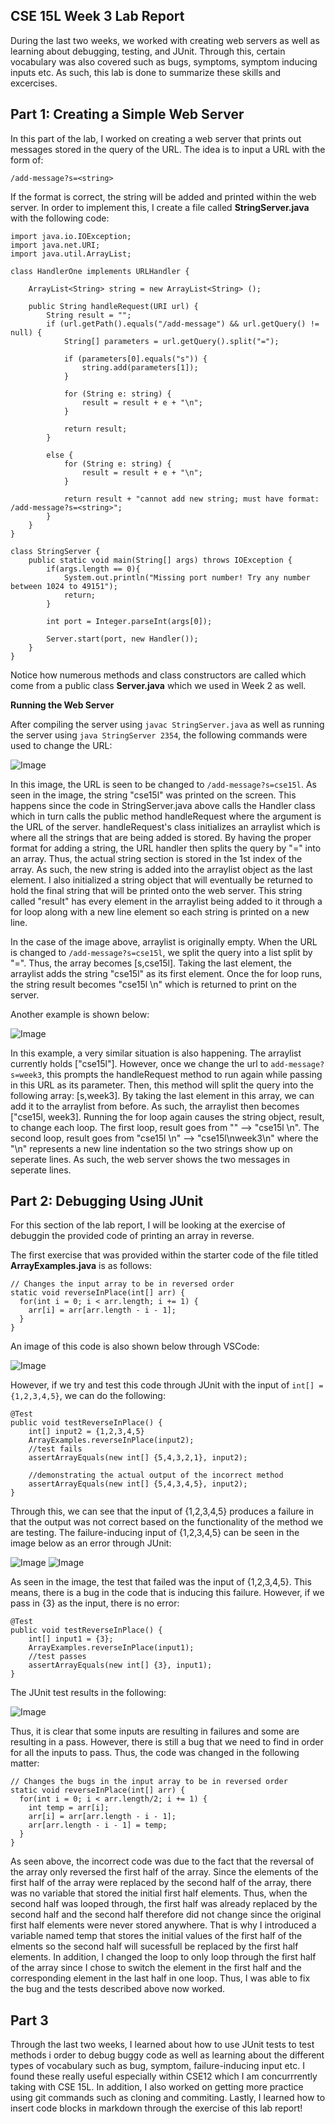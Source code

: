 CSE 15L Week 3 Lab Report
---

During the last two weeks, we worked with creating web servers as well as learning about debugging, testing, and JUnit. Through this, certain vocabulary was also covered such as bugs, symptoms, symptom inducing inputs etc. As such, this lab is done to summarize these skills and excercises. 

Part 1: Creating a Simple Web Server
---

In this part of the lab, I worked on creating a web server that prints out messages stored in the query of the URL. The idea is to input a URL with the form of:

`/add-message?s=<string>`

If the format is correct, the string will be added and printed within the web server. In order to implement this, I create a file called **StringServer.java** with the following code:

```
import java.io.IOException;
import java.net.URI;
import java.util.ArrayList;

class HandlerOne implements URLHandler {

    ArrayList<String> string = new ArrayList<String> ();

    public String handleRequest(URI url) {
        String result = "";
        if (url.getPath().equals("/add-message") && url.getQuery() != null) {
            String[] parameters = url.getQuery().split("=");

            if (parameters[0].equals("s")) {
                string.add(parameters[1]);
            }

            for (String e: string) {
                result = result + e + "\n";
            }

            return result;
        }

        else {
            for (String e: string) {
                result = result + e + "\n";
            }

            return result + "cannot add new string; must have format: /add-message?s=<string>";
        }
    }
}

class StringServer {
    public static void main(String[] args) throws IOException {
        if(args.length == 0){
            System.out.println("Missing port number! Try any number between 1024 to 49151");
            return;
        }

        int port = Integer.parseInt(args[0]);

        Server.start(port, new Handler());
    }
}
```

Notice how numerous methods and class constructors are called which come from a public class **Server.java** which we used in Week 2 as well. 

**Running the Web Server**

After compiling the server using `javac StringServer.java` as well as running the server using `java StringServer 2354`, the following commands were used to change the URL:

![Image](add1.png)

In this image, the URL is seen to be changed to `/add-message?s=cse15l`. As seen in the image, the string "cse15l" was printed on the screen. This happens since the code in StringServer.java above calls the Handler class which in turn calls the public method handleRequest where the argument is the URL of the server. handleRequest's class initializes an arraylist which is where all the strings that are being added is stored. By having the proper format for adding a string, the URL handler then splits the query by "=" into an array. Thus, the actual string section is stored in the 1st index of the array. As such, the new string is added into the arraylist object as the last element. I also initialized a string object that will eventually be returned to hold the final string that will be printed onto the web server. This string called "result" has every element in the arraylist being added to it through a for loop along with a new line element so each string is printed on a new line.

In the case of the image above, arraylist is originally empty. When the URL is changed to `/add-message?s=cse15l`, we split the query into a list split by "=". Thus, the array becomes [s,cse15l]. Taking the last element, the arraylist adds the string "cse15l" as its first element. Once the for loop runs, the string result becomes "cse15l \n" which is returned to print on the server.

Another example is shown below:

![Image](add2.png)

In this example, a very similar situation is also happening. The arraylist currently holds ["cse15l"]. However, once we change the url to `add-message?s=week3`, this prompts the handleRequest method to run again while passing in this URL as its parameter. Then, this method will split the query into the following array: [s,week3]. By taking the last element in this array, we can add it to the arraylist from before. As such, the arraylist then becomes ["cse15l, week3]. Running the for loop again causes the string object, result, to change each loop. The first loop, result goes from "" --> "cse15l \n". The second loop, result goes from "cse15l \n" --> "cse15l\nweek3\n" where the "\n" represents a new line indentation so the two strings show up on seperate lines. As such, the web server shows the two messages in seperate lines. 

Part 2: Debugging Using JUnit
---

For this section of the lab report, I will be looking at the exercise of debuggin the provided code of printing an array in reverse.

The first exercise that was provided within the starter code of the file titled **ArrayExamples.java** is as follows:

```
// Changes the input array to be in reversed order
static void reverseInPlace(int[] arr) {
  for(int i = 0; i < arr.length; i += 1) {
    arr[i] = arr[arr.length - i - 1];
  }
}
```

An image of this code is also shown below through VSCode:

![Image](incorrectCode.png)

However, if we try and test this code through JUnit with the input of `int[] = {1,2,3,4,5}`, we can do the following:

```
@Test
public void testReverseInPlace() {   
    int[] input2 = {1,2,3,4,5}
    ArrayExamples.reverseInPlace(input2);
    //test fails
    assertArrayEquals(new int[] {5,4,3,2,1}, input2);
    
    //demonstrating the actual output of the incorrect method
    assertArrayEquals(new int[] {5,4,3,4,5}, input2);
}
```

Through this, we can see that the input of {1,2,3,4,5} produces a failure in that the output was not correct based on the functionality of the method we are testing. The failure-inducing input of {1,2,3,4,5} can be seen in the image below as an error through JUnit:

![Image](error.png) 
![Image](failure.png)

As seen in the image, the test that failed was the input of {1,2,3,4,5}. This means, there is a bug in the code that is inducing this failure. However, if we pass in {3} as the input, there is no error:

```
@Test
public void testReverseInPlace() {
    int[] input1 = {3};
    ArrayExamples.reverseInPlace(input1);
    //test passes
    assertArrayEquals(new int[] {3}, input1);
}
```

The JUnit test results in the following:

![Image](pass.png)

Thus, it is clear that some inputs are resulting in failures and some are resulting in a pass. However, there is still a bug that we need to find in order for all the inputs to pass. Thus, the code was changed in the following matter:

```
// Changes the bugs in the input array to be in reversed order
static void reverseInPlace(int[] arr) {
  for(int i = 0; i < arr.length/2; i += 1) {
    int temp = arr[i];
    arr[i] = arr[arr.length - i - 1];
    arr[arr.length - i - 1] = temp;
  }
}
```

As seen above, the incorrect code was due to the fact that the reversal of the array only reversed the first half of the array. Since the elements of the first half of the array were replaced by the second half of the array, there was no variable that stored the initial first half elements. Thus, when the second half was looped through, the first half was already replaced by the second half and the second half therefore did not change since the original first half elements were never stored anywhere. That is why I introduced a variable named temp that stores the initial values of the first half of the elments so the second half will sucessfull be replaced by the first half elements. In addition, I changed the loop to only loop through the first half of the array since I chose to switch the element in the first half and the corresponding element in the last half in one loop. Thus, I was able to fix the bug and the tests described above now worked. 

Part 3
---

Through the last two weeks, I learned about how to use JUnit tests to test methods i order to debug buggy code as well as learning about the different types of vocabulary such as bug, symptom, failure-inducing input etc. I found these really useful especially within CSE12 which I am concurrrently taking with CSE 15L. In addition, I also worked on getting more practice using git commands such as cloning and commiting. Lastly, I learned how to insert code blocks in markdown through the exercise of this lab report!

